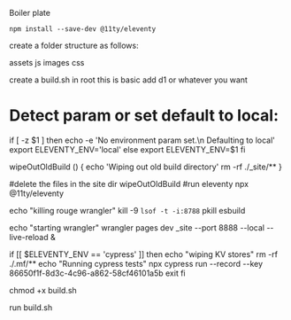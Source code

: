 Boiler plate

`npm install --save-dev @11ty/eleventy`

create a folder structure as follows:

assets
  js
  images
  css

create a build.sh in root this is basic add d1 or whatever  you want 

# Detect param or set default to local:
if [ -z $1 ]
then
echo -e 'No environment param set.\n Defaulting to local'
export ELEVENTY_ENV='local'
else 
export ELEVENTY_ENV=$1
fi



wipeOutOldBuild () {
    echo 'Wiping out old build directory'
    rm -rf ./_site/**
}

#delete the files in the site dir
wipeOutOldBuild
#run eleventy
npx @11ty/eleventy 

echo "killing rouge wrangler"
kill -9 `lsof -t -i:8788`
pkill esbuild


echo "starting wrangler"
wrangler pages dev _site --port 8888  --local --live-reload  &

if [[ $ELEVENTY_ENV == 'cypress' ]]
then
echo "wiping KV stores"
rm -rf ./.mf/**
echo "Running cypress tests"
npx cypress run --record --key 86650f1f-8d3c-4c96-a862-58cf46101a5b
exit
fi


chmod +x build.sh

run build.sh
